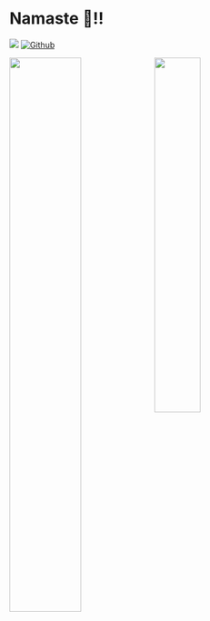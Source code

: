 # Namaste 🙏!!
![](https://visitor-badge.laobi.icu/badge?page_id=creative201347)
[![Github](https://img.shields.io/github/followers/creative201347?label=Followers&style=social)](https://github.com/creative201347)

<img align="left" width="50%" src="https://github-readme-stats.vercel.app/api?username=creative201347&show_icons=true&theme=default" />
<img width="40%" src="https://github-readme-stats.vercel.app/api/top-langs/?username=creative201347&layout=compact&theme=default" />

